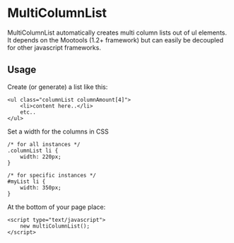 MultiColumnList
===============

MultiColumnList automatically creates multi column lists out of ul elements.
It depends on the Mootools (1.2+ framework) but can easily be decoupled for other javascript frameworks.

Usage
-----

Create (or generate) a list like this:

	<ul class="columnList columnAmount[4]">
		<li>content here..</li>
		etc..
	</ul>

Set a width for the columns in CSS

	/* for all instances */
	.columnList li {
		width: 220px;
	}

	/* for specific instances */
	#myList li {
		width: 350px;
	}

At the bottom of your page place:

	<script type="text/javascript">
		new multiColumnList();
	</script>